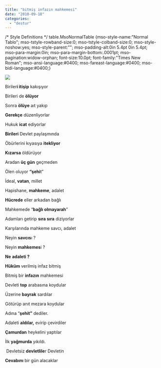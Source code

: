 ```yaml
---
title: "bitmiş infazın mahkemesi"
date: "2010-09-18"
categories: 
  - "destur"
---
```


/\* Style Definitions \*/ table.MsoNormalTable {mso-style-name:"Normal Tablo"; mso-tstyle-rowband-size:0; mso-tstyle-colband-size:0; mso-style-noshow:yes; mso-style-parent:""; mso-padding-alt:0in 5.4pt 0in 5.4pt; mso-para-margin:0in; mso-para-margin-bottom:.0001pt; mso-pagination:widow-orphan; font-size:10.0pt; font-family:"Times New Roman"; mso-ansi-language:#0400; mso-fareast-language:#0400; mso-bidi-language:#0400;}

![](/uploads/2010/09/100530-yassiada_h2.jpg)

Biriler**i itişip** kakışıyor

Birileri de **ölüyor**

Sonra **ölüye** aıt yakıp

**Gerekçe** düzenliyorlar

Hukuk **icat** ediyorlar

**Birileri** Devlet paylaşmında

Öbürlerini kıyasıya **itekliyor**

**Kızarsa** öldürüyor

Aradan **üç gün** geçmeden

Ölen oluyor **“şehi**t”

İdeal, **vatan**, millet

Hapishane, **mahkeme**, adalet

**Hücrede** eller arkadan bağlı

Mahkemede “**bağlı olmayarah**”

Adamları getirip **sıra sıra** diziyorlar

Karşılarında mahkeme savcı, adalet

Neyin **savcıs**ı ?

Neyin **mahkemes**i ?

**Ne** **adaleti ?**

**Hüküm** verilmiş infaz bitmiş

Bitmiş bir **infazın** mahkemesi

Devleti **top** arabasına koydular

Üzerine **bayrak** sardılar

Götürüp anıt mezara koydular

Adına “**şehit”** dediler.

Adaleti **aldılar,** evirip çevirdiler

**Çamurdan** heykelini yaptılar

İlk **yağmurda** yıkıldı.

 Devletsiz **devletlile**r Devletin

**Cevabını** bir gün alacaklar
